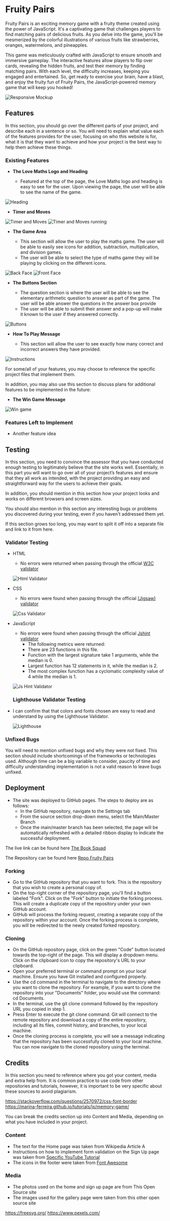 # Fruity Pairs 

Fruity Pairs is an exciting memory game with a fruity theme created using the power of JavaScript. It's a captivating game that challenges players to find matching pairs of delicious fruits. As you delve into the game, you'll be mesmerized by the colorful illustrations of various fruits like strawberries, oranges, watermelons, and pineapples.

This game was meticulously crafted with JavaScript to ensure smooth and immersive gameplay. The interactive features allow players to flip over cards, revealing the hidden fruits, and test their memory by finding matching pairs. With each level, the difficulty increases, keeping you engaged and entertained. So, get ready to exercise your brain, have a blast, and enjoy the fruity fun of Fruity Pairs, the JavaScript-powered memory game that will keep you hooked!

![Responsive Mockup](https://github.com/ruimarnjr/fruity-pairs/blob/main/assets/images/responsive-mockup.png)

## Features 

In this section, you should go over the different parts of your project, and describe each in a sentence or so. You will need to explain what value each of the features provides for the user, focusing on who this website is for, what it is that they want to achieve and how your project is the best way to help them achieve these things.

### Existing Features

- __The Love Maths Logo and Heading__

  - Featured at the top of the page, the Love Maths logo and heading is easy to see for the user. Upon viewing the page, the user will be able to see the name of the game.

![Heading](https://github.com/ruimarnjr/fruity-pairs/blob/main/assets/images/logo.png)

- __Timer and Moves__

![Timer and Moves](https://github.com/ruimarnjr/fruity-pairs/blob/main/assets/images/times-and-moves.png)
![Timer and Moves running](https://github.com/ruimarnjr/fruity-pairs/blob/main/assets/images/timesandmoves-running.png)

- __The Game Area__

  - This section will allow the user to play the maths game. The user will be able to easily see icons for addition,  subtraction, multiplication, and division games.
  - The user will be able to select the type of maths game they will be playing by clicking on the different icons. 

![Back Face](https://github.com/ruimarnjr/fruity-pairs/blob/main/assets/images/back-face.png)
![Front Face](https://github.com/ruimarnjr/fruity-pairs/blob/main/assets/images/front-face.png)

- __The Buttons Section__

  - The question section is where the user will be able to see the elementary arithmetic question to answer as part of the game. The user will be able answer the questions in the answer box provide
  - The user will be able to submit their answer and a pop-up will make it known to the user if they answered correctly. 

![Buttons](https://github.com/ruimarnjr/fruity-pairs/blob/main/assets/images/instruction-buttons.png)

- __How To Play Message__

  - This section will allow the user to see exactly how many correct and incorrect answers they have provided. 

![Instructions](https://github.com/ruimarnjr/fruity-pairs/blob/main/assets/images/howtoplay-instructions.png)

For some/all of your features, you may choose to reference the specific project files that implement them.

In addition, you may also use this section to discuss plans for additional features to be implemented in the future:

- __The Win Game Message__

![Win game](https://github.com/ruimarnjr/fruity-pairs/blob/main/assets/images/wingame-message.png)

### Features Left to Implement

- Another feature idea

## Testing 

In this section, you need to convince the assessor that you have conducted enough testing to legitimately believe that the site works well. Essentially, in this part you will want to go over all of your project’s features and ensure that they all work as intended, with the project providing an easy and straightforward way for the users to achieve their goals.

In addition, you should mention in this section how your project looks and works on different browsers and screen sizes.

You should also mention in this section any interesting bugs or problems you discovered during your testing, even if you haven't addressed them yet.

If this section grows too long, you may want to split it off into a separate file and link to it from here.


### Validator Testing 

- HTML
    - No errors were returned when passing through the official [W3C validator](https://validator.w3.org/)

    ![Html Validator](https://github.com/ruimarnjr/fruity-pairs/blob/main/assets/images/html-validator.png)

- CSS
    - No errors were found when passing through the official [(Jigsaw) validator](https://jigsaw.w3.org/css-validator/#validate_by_input)

    ![Css Validator](https://github.com/ruimarnjr/fruity-pairs/blob/main/assets/images/css-validator.png)

- JavaScript
    - No errors were found when passing through the official [Jshint validator](https://jshint.com/)
      - The following metrics were returned: 
      - There are 23 functions in this file.
      - Function with the largest signature take 1 arguments, while the median is 0.
      - Largest function has 12 statements in it, while the median is 2.
      - The most complex function has a cyclomatic complexity value of 4 while the median is 1.

    ![Js Hint Validator](https://github.com/ruimarnjr/fruity-pairs/blob/main/assets/images/jshint-validator.png)  

    ### Lighthouse Validator Testing 

- I can confirm that that colors and fonts chosen are easy to read and understand by using the Lighthouse Validator.

    ![Lighthouse](https://github.com/ruimarnjr/fruity-pairs/blob/main/assets/images/lighthouse.png)  


### Unfixed Bugs

You will need to mention unfixed bugs and why they were not fixed. This section should include shortcomings of the frameworks or technologies used. Although time can be a big variable to consider, paucity of time and difficulty understanding implementation is not a valid reason to leave bugs unfixed. 

## Deployment

- The site was deployed to GitHub pages. The steps to deploy are as follows: 
  - In the GitHub repository, navigate to the Settings tab 
  - From the source section drop-down menu, select the Main/Master Branch
  - Once the main/master branch has been selected, the page will be automatically refreshed with a detailed ribbon display to indicate the successful deployment. 

The live link can be found here [The Book Squad](https://ruimarnjr.github.io/fruity-pairs/)

The Repository can be found here [Repo Fruity Pairs](https://github.com/ruimarnjr/fruity-pairs)

### Forking

- Go to the GitHub repository that you want to fork. This is the repository that you wish to create a personal copy of.
- On the top-right corner of the repository page, you'll find a button labeled "Fork". Click on the "Fork" button to initiate the forking process. This will create a duplicate copy of the repository under your own GitHub account.
- GitHub will process the forking request, creating a separate copy of the repository within your account. Once the forking process is complete, you will be redirected to the newly created forked repository.

### Cloning 

- On the GitHub repository page, click on the green "Code" button located towards the top-right of the page. This will display a dropdown menu. Click on the clipboard icon to copy the repository's URL to your clipboard.
- Open your preferred terminal or command prompt on your local machine. Ensure you have Git installed and configured properly.
- Use the cd command in the terminal to navigate to the directory where you want to clone the repository. For example, if you want to clone the repository into your "Documents" folder, you would use the command: cd Documents.
- In the terminal, use the git clone command followed by the repository URL you copied in step 1.
- Press Enter to execute the git clone command. Git will connect to the remote repository and download a copy of the entire repository, including all its files, commit history, and branches, to your local machine.
- Once the cloning process is complete, you will see a message indicating that the repository has been successfully cloned to your local machine. You can now navigate to the cloned repository using the terminal.


## Credits 

In this section you need to reference where you got your content, media and extra help from. It is common practice to use code from other repositories and tutorials, however, it is important to be very specific about these sources to avoid plagiarism. 

https://stackoverflow.com/questions/2570972/css-font-border
https://marina-ferreira.github.io/tutorials/js/memory-game/

You can break the credits section up into Content and Media, depending on what you have included in your project. 

### Content 

- The text for the Home page was taken from Wikipedia Article A
- Instructions on how to implement form validation on the Sign Up page was taken from [Specific YouTube Tutorial](https://www.youtube.com/)
- The icons in the footer were taken from [Font Awesome](https://fontawesome.com/)

### Media

- The photos used on the home and sign up page are from This Open Source site
- The images used for the gallery page were taken from this other open source site

https://freesvg.org/
https://www.pexels.com/




